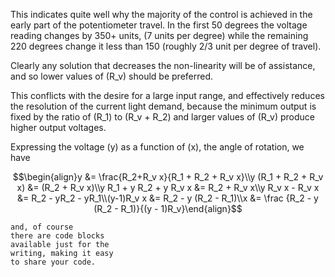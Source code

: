 This indicates quite well why the majority of the control is achieved
in the early part of the potentiometer travel. In the first 50 degrees
the voltage reading changes by 350+ units, (7 units per degree) while
the remaining 220 degrees change it less than 150 (roughly 2/3 unit
per degree of travel).

Clearly any solution that decreases the non-linearity will be of
assistance, and so lower values of \(R_v\) should be preferred.

This conflicts with the desire for a large input range, and effectively
reduces the resolution of the current light demand, because the
minimum output is fixed by the ratio of  \(R_1\) to \(R_v + R_2\) and
larger values of \(R_v\) produce higher output voltages.

Expressing the voltage \(y\) as a function of \(x\), the angle of
rotation, we have

$$\begin{align}y &= \frac{R_2+R_v x}{R_1 + R_2 + R_v x}\\y (R_1 + R_2 + R_v x) &= (R_2 + R_v x)\\y R_1 + y R_2 + y R_v x &= R_2 + R_v x\\y R_v x - R_v x &= R_2  - yR_2 - yR_1\\(y-1)R_v x &= R_2  - y (R_2 - R_1)\\x &= \frac {R_2  - y (R_2 - R_1)}{(y - 1)R_v}\end{align}$$

    and, of course
    there are code blocks
    available just for the
    writing, making it easy
    to share your code.